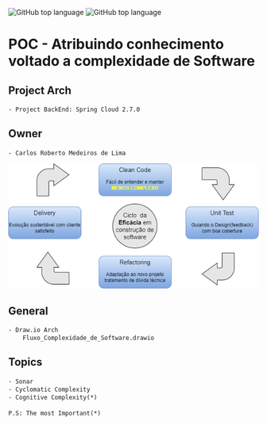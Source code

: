 ![GitHub top language](https://img.shields.io/badge/SPRING%20BOOT-2.6.4-brightgreen)
![GitHub top language](https://img.shields.io/badge/APP%20RELEASE-1.0.0-blue)
# POC - Atribuindo conhecimento voltado a complexidade de Software 

## Project Arch
	- Project BackEnd: Spring Cloud 2.7.0
	
## Owner
	- Carlos Roberto Medeiros de Lima

<p align="center">
  <img src= "https://github.com/CarlosRobertoMedeiros/complexidade-de-software/blob/main/draw-io/fluxo_complexidade_de_software.png" />
</p>

## General
	
	- Draw.io Arch
		Fluxo_Complexidade_de_Software.drawio
## Topics

	- Sonar
	- Cyclomatic Complexity
	- Cognitive Complexity(*)
	
	P.S: The most Important(*)
	
	
	
	
